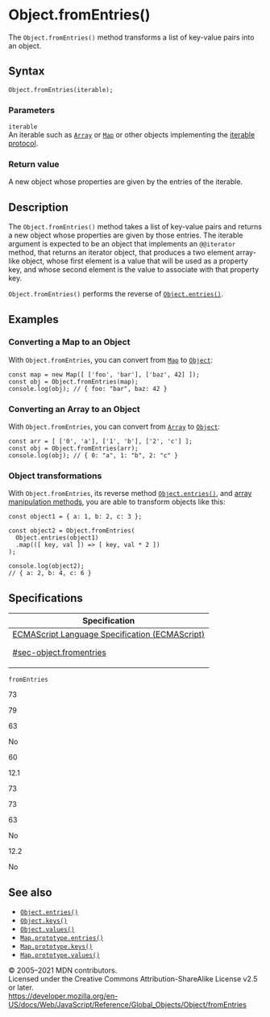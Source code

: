 # Object.fromEntries()

The `Object.fromEntries()` method transforms a list of key-value pairs into an object.

## Syntax

    Object.fromEntries(iterable);

### Parameters

`iterable`  
An iterable such as [`Array`](../array) or [`Map`](../map) or other objects implementing the [iterable protocol](../../iteration_protocols#the_iterable_protocol).

### Return value

A new object whose properties are given by the entries of the iterable.

## Description

The `Object.fromEntries()` method takes a list of key-value pairs and returns a new object whose properties are given by those entries. The iterable argument is expected to be an object that implements an `@@iterator` method, that returns an iterator object, that produces a two element array-like object, whose first element is a value that will be used as a property key, and whose second element is the value to associate with that property key.

`Object.fromEntries()` performs the reverse of [`Object.entries()`](entries).

## Examples

### Converting a Map to an Object

With `Object.fromEntries`, you can convert from [`Map`](../map) to [`Object`](../object):

    const map = new Map([ ['foo', 'bar'], ['baz', 42] ]);
    const obj = Object.fromEntries(map);
    console.log(obj); // { foo: "bar", baz: 42 }

### Converting an Array to an Object

With `Object.fromEntries`, you can convert from [`Array`](../array) to [`Object`](../object):

    const arr = [ ['0', 'a'], ['1', 'b'], ['2', 'c'] ];
    const obj = Object.fromEntries(arr);
    console.log(obj); // { 0: "a", 1: "b", 2: "c" }

### Object transformations

With `Object.fromEntries`, its reverse method [`Object.entries()`](entries), and [array manipulation methods](../array#methods_2), you are able to transform objects like this:

    const object1 = { a: 1, b: 2, c: 3 };

    const object2 = Object.fromEntries(
      Object.entries(object1)
      .map(([ key, val ]) => [ key, val * 2 ])
    );

    console.log(object2);
    // { a: 2, b: 4, c: 6 }

## Specifications

<table>
<thead>
<tr class="header">
<th>Specification</th>
</tr>
</thead>
<tbody>
<tr class="odd">
<td>
<a href="https://tc39.es/ecma262/#sec-object.fromentries">ECMAScript Language Specification (ECMAScript) 
<br/>

<span class="small">#sec-object.fromentries</span>
</a>
</td>
</tr>
</tbody>
</table>

`fromEntries`

73

79

63

No

60

12.1

73

73

63

No

12.2

No

## See also

-   [`Object.entries()`](entries)
-   [`Object.keys()`](keys)
-   [`Object.values()`](values)
-   [`Map.prototype.entries()`](../map/entries)
-   [`Map.prototype.keys()`](../map/keys)
-   [`Map.prototype.values()`](../map/values)

© 2005–2021 MDN contributors.  
Licensed under the Creative Commons Attribution-ShareAlike License v2.5 or later.  
<a href="https://developer.mozilla.org/en-US/docs/Web/JavaScript/Reference/Global_Objects/Object/fromEntries" class="_attribution-link">https://developer.mozilla.org/en-US/docs/Web/JavaScript/Reference/Global_Objects/Object/fromEntries</a>
